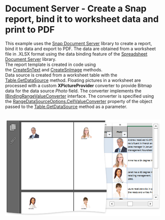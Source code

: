 # Document Server - Create a Snap report, bind it to worksheet data and print to PDF


This example uses the <a href="http://help.devexpress.com/#DocumentServer/CustomDocument15188">Snap Document Server</a> library to create a report, bind it to data and export to PDF. The data are obtained from a worksheet file in .XLSX format using the data binding feature of the <a href="http://help.devexpress.com/#DocumentServer/CustomDocument14912">Spreadsheet Document Server</a> library.<br>The report template is created in code using the <a href="http://help.devexpress.com/#WindowsForms/DevExpressSnapCoreAPIISnapFieldOwner_CreateSnTexttopic">CreateSnText</a> and <a href="http://help.devexpress.com/#WindowsForms/DevExpressSnapCoreAPIISnapFieldOwner_CreateSnImagetopic">CreateSnImage</a> methods.<br>Data source is created from a worksheet table with the <a href="http://help.devexpress.com/#CoreLibraries/DevExpressSpreadsheetTable_GetDataSourcetopic">Table.GetDataSource</a> method. Floating pictures in a worksheet are processed with a custom <strong>XPictureProvider </strong>converter to provide Bitmap data for the data source <em>Photo</em> field. The converter implements the <a href="http://help.devexpress.com/#CoreLibraries/clsDevExpressSpreadsheetIBindingRangeValueConvertertopic">IBindingRangeValueConverter</a> interface. The converter is specified using the <a href="http://help.devexpress.com/#CoreLibraries/DevExpressSpreadsheetDataSourceOptionsBase_CellValueConvertertopic">RangeDataSourceOptions.CellValueConverter</a> property of the object passed to the <a href="http://help.devexpress.com/#CoreLibraries/DevExpressSpreadsheetTable_GetDataSourcetopic">Table.GetDataSource</a> method as a parameter.<br><br><br><img src="https://raw.githubusercontent.com/DevExpress-Examples/document-server-create-a-snap-report-bind-it-to-worksheet-data-and-print-to-pdf-t518437/17.1.3+/media/5d33ae05-4099-11e7-80c0-00155d624807.png">

<br/>


